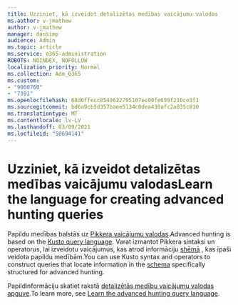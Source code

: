 ```yaml
---
title: Uzziniet, kā izveidot detalizētas medības vaicājumu valodas
ms.author: v-jmathew
author: v-jmathew
manager: dansimp
audience: Admin
ms.topic: article
ms.service: o365-administration
ROBOTS: NOINDEX, NOFOLLOW
localization_priority: Normal
ms.collection: Adm_O365
ms.custom:
- "9000760"
- "7391"
ms.openlocfilehash: 68d6ffecc8540622795107ec00fe659f210ce3f1
ms.sourcegitcommit: bd6a9cb5d357baee5134c0dea430afc2a035c810
ms.translationtype: MT
ms.contentlocale: lv-LV
ms.lasthandoff: 03/09/2021
ms.locfileid: "50694141"
---
```

# <a name="learn-the-language-for-creating-advanced-hunting-queries"></a><span data-ttu-id="fe66a-102">Uzziniet, kā izveidot detalizētas medības vaicājumu valodas</span><span class="sxs-lookup"><span data-stu-id="fe66a-102">Learn the language for creating advanced hunting queries</span></span>

<span data-ttu-id="fe66a-103">Papildu medības balstās uz [Pikkera vaicājumu valodas](https://go.microsoft.com/fwlink/?linkid=2144620).</span><span class="sxs-lookup"><span data-stu-id="fe66a-103">Advanced hunting is based on the [Kusto query language](https://go.microsoft.com/fwlink/?linkid=2144620).</span></span> <span data-ttu-id="fe66a-104">Varat izmantot Pikkera sintaksi un operatorus, lai izveidotu vaicājumus, kas atrod informāciju [shēmā](https://go.microsoft.com/fwlink/?linkid=2144621) , kas īpaši veidota papildu medībām.</span><span class="sxs-lookup"><span data-stu-id="fe66a-104">You can use Kusto syntax and operators to construct queries that locate information in the [schema](https://go.microsoft.com/fwlink/?linkid=2144621) specifically structured for advanced hunting.</span></span>

<span data-ttu-id="fe66a-105">Papildinformāciju skatiet rakstā [detalizētās medību vaicājumu valodas apguve](https://go.microsoft.com/fwlink/?linkid=2144518).</span><span class="sxs-lookup"><span data-stu-id="fe66a-105">To learn more, see [Learn the advanced hunting query language](https://go.microsoft.com/fwlink/?linkid=2144518).</span></span>
